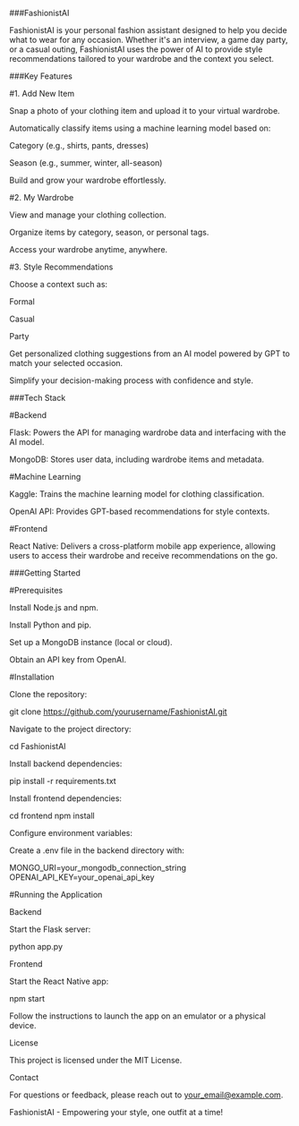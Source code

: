 ###FashionistAI

FashionistAI is your personal fashion assistant designed to help you decide what to wear for any occasion. Whether it's an interview, a game day party, or a casual outing, FashionistAI uses the power of AI to provide style recommendations tailored to your wardrobe and the context you select.

###Key Features

#1. Add New Item

Snap a photo of your clothing item and upload it to your virtual wardrobe.

Automatically classify items using a machine learning model based on:

Category (e.g., shirts, pants, dresses)

Season (e.g., summer, winter, all-season)

Build and grow your wardrobe effortlessly.

#2. My Wardrobe

View and manage your clothing collection.

Organize items by category, season, or personal tags.

Access your wardrobe anytime, anywhere.

#3. Style Recommendations

Choose a context such as:

Formal

Casual

Party

Get personalized clothing suggestions from an AI model powered by GPT to match your selected occasion.

Simplify your decision-making process with confidence and style.

###Tech Stack

#Backend

Flask: Powers the API for managing wardrobe data and interfacing with the AI model.

MongoDB: Stores user data, including wardrobe items and metadata.

#Machine Learning

Kaggle: Trains the machine learning model for clothing classification.

OpenAI API: Provides GPT-based recommendations for style contexts.

#Frontend

React Native: Delivers a cross-platform mobile app experience, allowing users to access their wardrobe and receive recommendations on the go.

###Getting Started

#Prerequisites

Install Node.js and npm.

Install Python and pip.

Set up a MongoDB instance (local or cloud).

Obtain an API key from OpenAI.

#Installation

Clone the repository:

git clone https://github.com/yourusername/FashionistAI.git

Navigate to the project directory:

cd FashionistAI

Install backend dependencies:

pip install -r requirements.txt

Install frontend dependencies:

cd frontend
npm install

Configure environment variables:

Create a .env file in the backend directory with:

MONGO_URI=your_mongodb_connection_string
OPENAI_API_KEY=your_openai_api_key

#Running the Application

Backend

Start the Flask server:

python app.py

Frontend

Start the React Native app:

npm start

Follow the instructions to launch the app on an emulator or a physical device.

License

This project is licensed under the MIT License.

Contact

For questions or feedback, please reach out to your_email@example.com.

FashionistAI - Empowering your style, one outfit at a time!

